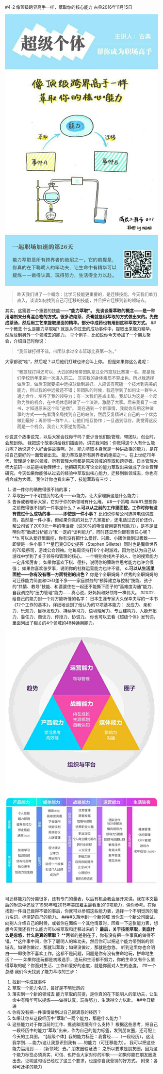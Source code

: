 #4-2 像顶级跨界高手一样，萃取你的核心能力
古典2016年11月15日

![](./_image/WechatIMG37.jpeg)

>昨天我们讲了一个概念：比学习技能更重要的，是迁移技能。今天我们单刀直入，谈谈如何找到自己可迁移的技能，并且把它迁移到新的领域去。

其实，这需要一个重要的技能——**“能力萃取”。**
**先谈谈看萃取的概念——是一种用溶剂来分离混合物的方式。很多浓缩茶、茶膏就是用萃取的方式做出来的。先做成茶汤，然后用工艺来提取里面的精华。部分中成药也有用到这种萃取方式。**
##一个概念
什么是能力萃取呢? 就是从你过去的成功事件中，提取出来能力精华，然后放到另外一个领域去的能力。
举个例子，比如说你今天参加了一个朋友聚会，介绍自己时你说：
>“我篮球打得不错，带团队拿过全市篮球比赛第一名。”

大家都说“哇”，然后呢？以后他们打球也许会叫上你。
但是如果你这么说呢：
>“我篮球打得还可以，大四的时候带团队拿过全市篮球比赛第一名，那是我们学校历年来第一次进入前三。 其实我的身体素质不算出色，所以我选择做后卫，做后卫就要把中远投球做到最好。人应该有死磕一个技术到完美的能力，所以我的中远投还不错；带团队的时候，我还学到了如何让一群牛人通力合作，培养了我的领导力；有一次我们差点出局，我却认为这是一个反败为胜的机会，在中场休息时做了一个演讲，激励了大家。后来我看了一本书，才知道原来这个叫“逆商”。 现在遇到一个新事情，我就会应用这种做事的方式——先看清全局找到自己的站位，然后反复精进让自己的一个优势做到最好；再带领一群牛人，让他们相互协作；一旦遇到低谷，我觉得这反而是一个机会，我会让大家逆势而动。”

你说这个故事说完，以后大家会找你干吗？至少当他们缺管理、带团队、创业时，会想到你。
我把这个故事讲给我们插画师，讲完我问她：你觉得这个人有什么能力呢？她说这个人好会讲故事啊。对，能力萃取本身就是一种讲故事的能力，是在把自己更好的一面营销出去。 
能力萃取是所有跨界者的绝招之一。在上世纪70年代，管理是个新兴领域，所有管理大师都是原来领域的萃取和跨界者。日本管理大师大前研一以前是核物理博士，他把研究和写论文的能力萃取出来做成了企业管理研究。今天如果你能够从过去的经验中萃取出核心能力，迁移到新领域去，你也有机会成为大师。
我估计你也看出来了，技能萃取有三步：
1. 讲一件你的确做得很不错的事；
2. 萃取出一个不明觉厉的名词——xx能力，让大家理解这是什么能力；
3. 告诉或者暗示大家，它对于你的新领域有什么用。
##一个策略
####1.想想你之前做得很不错的一件事是什么？
**a.可以从之前的工作里面挖，工作时你有没有做过什么成功的事———即使是一件小事？**
比如说你帮公司选择电信供应商，虽然是一件小事，但如果你真的对比了几家报价，还电话过去讨价还价，帮公司省了2000元一年的电话费（说30%的电信费用更有想象力），是不是证明你有“数据分析能力”和一定的“谈判能力”，同时还显示你很有责任心呢？
**b.可以从爱好里面挖，你有没有把什么爱好、兴趣、小团体做到过极致——即使是一件小事？**星巴克CIO史提芬（Stephen Gillette）同时也是魔兽世界的70级祭司，游戏公会领袖。他每周坚持打6个小时游戏，因为他认为自己从游戏中学到了关于领导和管理的核心。
一个特别会找片子的人，他的搜索能力一定非常厉害；
如果你喜欢下棋、德扑，说明你的策略性思考能力也许会很强；
如果你喜欢张罗事，说明你的社群运营能力也许不错。
**c.可以从生活里面挖——你有没有哪一方面特别的出色？**
你是个全职妈妈？优秀的全职妈妈的可迁移能力简直和CEO差不多——家庭财务的“预算建立与控制”技能、孩子的“共情、教导”技能、和婆婆住在一起还不能撕下面子的“高难度沟通”能力、自我调控的“压力管理”能力……
真心说，好妈妈和好领导一样伟大。
####2.给自己的能力封一个对方能听懂的名字：
日本生涯专家大久保幸夫写的一本书《12个工作的基本》，详细地谈到了他认为的12项基本能力：
反应力、亲和力、乐观力、目标发现力、持续学习力、语境理解力、专业建构力、人脉开拓力、委任力、商谈力、传授力、协调力。
你也可以去看《超级个体》发刊词，里面列出了相关的4个领域的48种通用能力。

![](./_image/WechatIMG38.png)

可迁移能力的分类很多，还有专门的量表，以后有机会我会展开来讲。我在本文最后的附录中还放了1988年和2015年美国雇主最看重的10项能力，供你参考。在你找到一件自己做得不错的事后，你就可以参照这些能力表，选择一个不明觉厉的能力名词，标清楚自己的能力。
####3.落地到一个新领域
当你去一个新公司面试，向别人介绍自己的时候，或者你在面临一个其他情景时，回看一下这张能力表，想想今天我还有什么能力可以被萃取和迁移过来的？
**最后，关于技能萃取，到底什么是忽悠，什么是真的萃取？**
**两者的差别在于，你有没有把一件事真的做得不错。**这件事中间，你下了聪明人的笨功夫，然后你可以把这个能力带到新的领域去。如果你做过，那就叫萃取；如果没做过，那就是忽悠。
听到这里你也会明白——即使你不喜欢工作，这都不是问题，问题是你有没有拼命地玩，拼命地生活？—— 如果你连玩都是初级选手，连玩和生活都不努力，你的生命又有什么值得萃取的呢？你面对生活、工作和爱好的态度，就是你面对人生的态度。
##一个总结
我们今天找到了能力萃取的三步：
1. 找到一件成就事件
2. 萃取一个能力名词，最好是不明觉厉的
3. 落实到一个新的领域去
能力萃取的前提，是你真的在下聪明人的笨功夫，让生命中有精华可以提炼——做得认真，玩得努力，生活得全力以赴。
##今日精进
1. 你有没有把一件事情做到过自己很满意的经历？ 
2. 如果让你从这段经历中“萃取”一两个能力，那是什么能力？
3. 这些能力对于你当前的工作、挑战和困境有什么支持？
根据这些思考，把自己一段经历中的能力“萃取”出来，作为自己的能力标签，发到朋友圈，还可配上今天的工具图。
“【超级个体】我的能力标签：我曾经……（一段经历），这让我学到……能力/这让我意识到我有……的能力（可迁移能力）。 我可以把这些能力运用到……（新领域）去。”
朋友圈验证法：
之所以要求是朋友圈，因为这个能力标签必须真实、可信、也符合大家对你的印象——如果你能在朋友圈发出去，证明这句话已经过了这三个要求，也是你自我营销的好方式。
附录：各种可迁移的能力

